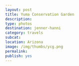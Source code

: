 ```yaml
---
layout: post
title: Yuma Conservation Garden
description: 
type: photos
destination: jenner-hanni
category: travels
subcat: 
location: Arizona
image: /img/thumbs/ycg.png
permalink: 
publish: yes
---
```


<p><a href="https://jenner.smugmug.com/photos/i-DwwV3gT/0/M/i-DwwV3gT-M.jpg">
<img src="https://jenner.smugmug.com/photos/i-DwwV3gT/0/O/i-DwwV3gT-O.jpg" alt=""></a></p>

<p><a href="https://jenner.smugmug.com/photos/i-4mtCwkp/0/M/i-4mtCwkp-M.jpg">
<img src="https://jenner.smugmug.com/photos/i-4mtCwkp/0/O/i-4mtCwkp-O.jpg" alt=""></a></p>

<p><a href="https://jenner.smugmug.com/photos/i-wx4dXFR/0/M/i-wx4dXFR-M.jpg">
<img src="https://jenner.smugmug.com/photos/i-wx4dXFR/0/O/i-wx4dXFR-O.jpg" alt=""></a></p>

<p><a href="https://jenner.smugmug.com/photos/i-NvNZz3M/0/M/i-NvNZz3M-M.jpg">
<img src="https://jenner.smugmug.com/photos/i-NvNZz3M/0/O/i-NvNZz3M-O.jpg" alt=""></a></p>

<p><a href="https://jenner.smugmug.com/photos/i-4qj8Gcq/0/M/i-4qj8Gcq-M.jpg">
<img src="https://jenner.smugmug.com/photos/i-4qj8Gcq/0/O/i-4qj8Gcq-O.jpg" alt=""></a></p>

<p><a href="https://jenner.smugmug.com/photos/i-Mj2KfbW/0/M/i-Mj2KfbW-M.jpg">
<img src="https://jenner.smugmug.com/photos/i-Mj2KfbW/0/O/i-Mj2KfbW-O.jpg" alt=""></a></p>

<p><a href="https://jenner.smugmug.com/photos/i-K4hTmr6/0/M/i-K4hTmr6-M.jpg">
<img src="https://jenner.smugmug.com/photos/i-K4hTmr6/0/O/i-K4hTmr6-O.jpg" alt=""></a></p>

<p><a href="https://jenner.smugmug.com/photos/i-VFccdHq/0/M/i-VFccdHq-M.jpg">
<img src="https://jenner.smugmug.com/photos/i-VFccdHq/0/O/i-VFccdHq-O.jpg" alt=""></a></p>

<p><a href="https://jenner.smugmug.com/photos/i-j3vc76q/0/M/i-j3vc76q-M.jpg">
<img src="https://jenner.smugmug.com/photos/i-j3vc76q/0/O/i-j3vc76q-O.jpg" alt=""></a></p>

<p><a href="https://jenner.smugmug.com/photos/i-9zvFH75/0/M/i-9zvFH75-M.jpg">
<img src="https://jenner.smugmug.com/photos/i-9zvFH75/0/O/i-9zvFH75-O.jpg" alt=""></a></p>

<p><a href="https://jenner.smugmug.com/photos/i-LVqGqMF/0/M/i-LVqGqMF-M.jpg">
<img src="https://jenner.smugmug.com/photos/i-LVqGqMF/0/O/i-LVqGqMF-O.jpg" alt=""></a></p>

<p><a href="https://jenner.smugmug.com/photos/i-JzqfkB2/0/M/i-JzqfkB2-M.jpg">
<img src="https://jenner.smugmug.com/photos/i-JzqfkB2/0/O/i-JzqfkB2-O.jpg" alt=""></a></p>

<p><a href="https://jenner.smugmug.com/photos/i-5sKb9ZT/0/M/i-5sKb9ZT-M.jpg">
<img src="https://jenner.smugmug.com/photos/i-5sKb9ZT/0/O/i-5sKb9ZT-O.jpg" alt=""></a></p>

<p><a href="https://jenner.smugmug.com/photos/i-Rk9dT5F/0/M/i-Rk9dT5F-M.jpg">
<img src="https://jenner.smugmug.com/photos/i-Rk9dT5F/0/O/i-Rk9dT5F-O.jpg" alt=""></a></p>

<p><a href="https://jenner.smugmug.com/photos/i-WQSzPXM/0/M/i-WQSzPXM-M.jpg">
<img src="https://jenner.smugmug.com/photos/i-WQSzPXM/0/O/i-WQSzPXM-O.jpg" alt=""></a></p>

<p><a href="https://jenner.smugmug.com/photos/i-4NPwgfK/0/M/i-4NPwgfK-M.jpg">
<img src="https://jenner.smugmug.com/photos/i-4NPwgfK/0/O/i-4NPwgfK-O.jpg" alt=""></a></p>

<p><a href="https://jenner.smugmug.com/photos/i-xzKnWGZ/0/M/i-xzKnWGZ-M.jpg">
<img src="https://jenner.smugmug.com/photos/i-xzKnWGZ/0/O/i-xzKnWGZ-O.jpg" alt=""></a></p>

<p><a href="https://jenner.smugmug.com/photos/i-G2BDzb2/0/M/i-G2BDzb2-M.jpg">
<img src="https://jenner.smugmug.com/photos/i-G2BDzb2/0/O/i-G2BDzb2-O.jpg" alt=""></a></p>

<p><a href="https://jenner.smugmug.com/photos/i-fTGNFsv/0/M/i-fTGNFsv-M.jpg">
<img src="https://jenner.smugmug.com/photos/i-fTGNFsv/0/O/i-fTGNFsv-O.jpg" alt=""></a></p>

<p><a href="https://jenner.smugmug.com/photos/i-73Hpv8k/0/M/i-73Hpv8k-M.jpg">
<img src="https://jenner.smugmug.com/photos/i-73Hpv8k/0/O/i-73Hpv8k-O.jpg" alt=""></a></p>

<p><a href="https://jenner.smugmug.com/photos/i-X8m3vz8/0/M/i-X8m3vz8-M.jpg">
<img src="https://jenner.smugmug.com/photos/i-X8m3vz8/0/O/i-X8m3vz8-O.jpg" alt=""></a></p>

<p><a href="https://jenner.smugmug.com/photos/i-WxVcH92/0/M/i-WxVcH92-M.jpg">
<img src="https://jenner.smugmug.com/photos/i-WxVcH92/0/O/i-WxVcH92-O.jpg" alt=""></a></p>

<p><a href="https://jenner.smugmug.com/photos/i-RpKnwfS/0/M/i-RpKnwfS-M.jpg">
<img src="https://jenner.smugmug.com/photos/i-RpKnwfS/0/O/i-RpKnwfS-O.jpg" alt=""></a></p>

<p><a href="https://jenner.smugmug.com/photos/i-Pwvgrvr/0/M/i-Pwvgrvr-M.jpg">
<img src="https://jenner.smugmug.com/photos/i-Pwvgrvr/0/O/i-Pwvgrvr-O.jpg" alt=""></a></p>

<p><a href="https://jenner.smugmug.com/photos/i-jq44Dbc/0/M/i-jq44Dbc-M.jpg">
<img src="https://jenner.smugmug.com/photos/i-jq44Dbc/0/O/i-jq44Dbc-O.jpg" alt=""></a></p>

<p><a href="https://jenner.smugmug.com/photos/i-tgjPRkM/0/M/i-tgjPRkM-M.jpg">
<img src="https://jenner.smugmug.com/photos/i-tgjPRkM/0/O/i-tgjPRkM-O.jpg" alt=""></a></p>

<p><a href="https://jenner.smugmug.com/photos/i-MTHbPK4/0/M/i-MTHbPK4-M.jpg">
<img src="https://jenner.smugmug.com/photos/i-MTHbPK4/0/O/i-MTHbPK4-O.jpg" alt=""></a></p>

<p><a href="https://jenner.smugmug.com/photos/i-9tTC2TJ/0/M/i-9tTC2TJ-M.jpg">
<img src="https://jenner.smugmug.com/photos/i-9tTC2TJ/0/O/i-9tTC2TJ-O.jpg" alt=""></a></p>

<p><a href="https://jenner.smugmug.com/photos/i-LStbtPp/0/M/i-LStbtPp-M.jpg">
<img src="https://jenner.smugmug.com/photos/i-LStbtPp/0/O/i-LStbtPp-O.jpg" alt=""></a></p>

<p><a href="https://jenner.smugmug.com/photos/i-hpdW2KJ/0/M/i-hpdW2KJ-M.jpg">
<img src="https://jenner.smugmug.com/photos/i-hpdW2KJ/0/O/i-hpdW2KJ-O.jpg" alt=""></a></p>

<p><a href="https://jenner.smugmug.com/photos/i-Jvm28z8/0/M/i-Jvm28z8-M.jpg">
<img src="https://jenner.smugmug.com/photos/i-Jvm28z8/0/O/i-Jvm28z8-O.jpg" alt=""></a></p>

<p><a href="https://jenner.smugmug.com/photos/i-M4tDVtM/0/M/i-M4tDVtM-M.jpg">
<img src="https://jenner.smugmug.com/photos/i-M4tDVtM/0/O/i-M4tDVtM-O.jpg" alt=""></a></p>

<p><a href="https://jenner.smugmug.com/photos/i-6sVDtxm/0/M/i-6sVDtxm-M.jpg">
<img src="https://jenner.smugmug.com/photos/i-6sVDtxm/0/O/i-6sVDtxm-O.jpg" alt=""></a></p>

<p><a href="https://jenner.smugmug.com/photos/i-rHhqXWQ/0/M/i-rHhqXWQ-M.jpg">
<img src="https://jenner.smugmug.com/photos/i-rHhqXWQ/0/O/i-rHhqXWQ-O.jpg" alt=""></a></p>

<p><a href="https://jenner.smugmug.com/photos/i-QzS3gXZ/0/M/i-QzS3gXZ-M.jpg">
<img src="https://jenner.smugmug.com/photos/i-QzS3gXZ/0/O/i-QzS3gXZ-O.jpg" alt=""></a></p>

<p><a href="https://jenner.smugmug.com/photos/i-6QghjM2/0/M/i-6QghjM2-M.jpg">
<img src="https://jenner.smugmug.com/photos/i-6QghjM2/0/O/i-6QghjM2-O.jpg" alt=""></a></p>

<p><a href="https://jenner.smugmug.com/photos/i-thnbfBg/0/M/i-thnbfBg-M.jpg">
<img src="https://jenner.smugmug.com/photos/i-thnbfBg/0/O/i-thnbfBg-O.jpg" alt=""></a></p>

<p><a href="https://jenner.smugmug.com/photos/i-QBpT4Db/0/M/i-QBpT4Db-M.jpg">
<img src="https://jenner.smugmug.com/photos/i-QBpT4Db/0/O/i-QBpT4Db-O.jpg" alt=""></a></p>

<p><a href="https://jenner.smugmug.com/photos/i-mpM2DHR/0/M/i-mpM2DHR-M.jpg">
<img src="https://jenner.smugmug.com/photos/i-mpM2DHR/0/O/i-mpM2DHR-O.jpg" alt=""></a></p>

<p><a href="https://jenner.smugmug.com/photos/i-8NBTHnb/0/M/i-8NBTHnb-M.jpg">
<img src="https://jenner.smugmug.com/photos/i-8NBTHnb/0/O/i-8NBTHnb-O.jpg" alt=""></a></p>

<p><a href="https://jenner.smugmug.com/photos/i-PRc3g3q/0/M/i-PRc3g3q-M.jpg">
<img src="https://jenner.smugmug.com/photos/i-PRc3g3q/0/O/i-PRc3g3q-O.jpg" alt=""></a></p>

<p><a href="https://jenner.smugmug.com/photos/i-vDhwGmz/0/M/i-vDhwGmz-M.jpg">
<img src="https://jenner.smugmug.com/photos/i-vDhwGmz/0/O/i-vDhwGmz-O.jpg" alt=""></a></p>

<p><a href="https://jenner.smugmug.com/photos/i-THwcWVK/0/M/i-THwcWVK-M.jpg">
<img src="https://jenner.smugmug.com/photos/i-THwcWVK/0/O/i-THwcWVK-O.jpg" alt=""></a></p>

<p><a href="https://jenner.smugmug.com/photos/i-f2WphNx/0/M/i-f2WphNx-M.jpg">
<img src="https://jenner.smugmug.com/photos/i-f2WphNx/0/O/i-f2WphNx-O.jpg" alt=""></a></p>

<p><a href="https://jenner.smugmug.com/photos/i-Dz7h8Fw/0/M/i-Dz7h8Fw-M.jpg">
<img src="https://jenner.smugmug.com/photos/i-Dz7h8Fw/0/O/i-Dz7h8Fw-O.jpg" alt=""></a></p>

<p><a href="https://jenner.smugmug.com/photos/i-H7PVh6B/0/M/i-H7PVh6B-M.jpg">
<img src="https://jenner.smugmug.com/photos/i-H7PVh6B/0/O/i-H7PVh6B-O.jpg" alt=""></a></p>

<p><a href="https://jenner.smugmug.com/photos/i-cQLSW7c/0/M/i-cQLSW7c-M.jpg">
<img src="https://jenner.smugmug.com/photos/i-cQLSW7c/0/O/i-cQLSW7c-O.jpg" alt=""></a></p>

<p><a href="https://jenner.smugmug.com/photos/i-ZGkHfzp/0/M/i-ZGkHfzp-M.jpg">
<img src="https://jenner.smugmug.com/photos/i-ZGkHfzp/0/O/i-ZGkHfzp-O.jpg" alt=""></a></p>

<p><a href="https://jenner.smugmug.com/photos/i-N3tBhLZ/0/M/i-N3tBhLZ-M.jpg">
<img src="https://jenner.smugmug.com/photos/i-N3tBhLZ/0/O/i-N3tBhLZ-O.jpg" alt=""></a></p>

<p><a href="https://jenner.smugmug.com/photos/i-mpk2kbM/0/M/i-mpk2kbM-M.jpg">
<img src="https://jenner.smugmug.com/photos/i-mpk2kbM/0/O/i-mpk2kbM-O.jpg" alt=""></a></p>

<p><a href="https://jenner.smugmug.com/photos/i-VVDRWcC/0/M/i-VVDRWcC-M.jpg">
<img src="https://jenner.smugmug.com/photos/i-VVDRWcC/0/O/i-VVDRWcC-O.jpg" alt=""></a></p>

<p><a href="https://jenner.smugmug.com/photos/i-jBKq48j/0/M/i-jBKq48j-M.jpg">
<img src="https://jenner.smugmug.com/photos/i-jBKq48j/0/O/i-jBKq48j-O.jpg" alt=""></a></p>

<p><a href="https://jenner.smugmug.com/photos/i-pj5B3t5/0/M/i-pj5B3t5-M.jpg">
<img src="https://jenner.smugmug.com/photos/i-pj5B3t5/0/O/i-pj5B3t5-O.jpg" alt=""></a></p>

<p><a href="https://jenner.smugmug.com/photos/i-kCmw2Lh/0/M/i-kCmw2Lh-M.jpg">
<img src="https://jenner.smugmug.com/photos/i-kCmw2Lh/0/O/i-kCmw2Lh-O.jpg" alt=""></a></p>

<p><a href="https://jenner.smugmug.com/photos/i-H2RhQWR/0/M/i-H2RhQWR-M.jpg">
<img src="https://jenner.smugmug.com/photos/i-H2RhQWR/0/O/i-H2RhQWR-O.jpg" alt=""></a></p>

<p><a href="https://jenner.smugmug.com/photos/i-g7hw8LH/0/M/i-g7hw8LH-M.jpg">
<img src="https://jenner.smugmug.com/photos/i-g7hw8LH/0/O/i-g7hw8LH-O.jpg" alt=""></a></p>

<p><a href="https://jenner.smugmug.com/photos/i-zHbH5p6/0/M/i-zHbH5p6-M.jpg">
<img src="https://jenner.smugmug.com/photos/i-zHbH5p6/0/O/i-zHbH5p6-O.jpg" alt=""></a></p>

<p><a href="https://jenner.smugmug.com/photos/i-2sxjzmL/0/M/i-2sxjzmL-M.jpg">
<img src="https://jenner.smugmug.com/photos/i-2sxjzmL/0/O/i-2sxjzmL-O.jpg" alt=""></a></p>

<p><a href="https://jenner.smugmug.com/photos/i-t9Hmcfn/0/M/i-t9Hmcfn-M.jpg">
<img src="https://jenner.smugmug.com/photos/i-t9Hmcfn/0/O/i-t9Hmcfn-O.jpg" alt=""></a></p>

<p><a href="https://jenner.smugmug.com/photos/i-fkpQWhW/0/M/i-fkpQWhW-M.jpg">
<img src="https://jenner.smugmug.com/photos/i-fkpQWhW/0/O/i-fkpQWhW-O.jpg" alt=""></a></p>

<p><a href="https://jenner.smugmug.com/photos/i-Mn5PV7T/0/M/i-Mn5PV7T-M.jpg">
<img src="https://jenner.smugmug.com/photos/i-Mn5PV7T/0/O/i-Mn5PV7T-O.jpg" alt=""></a></p>

<p><a href="https://jenner.smugmug.com/photos/i-3d6L7QN/0/M/i-3d6L7QN-M.jpg">
<img src="https://jenner.smugmug.com/photos/i-3d6L7QN/0/O/i-3d6L7QN-O.jpg" alt=""></a></p>

<p><a href="https://jenner.smugmug.com/photos/i-kNZnXTD/0/M/i-kNZnXTD-M.jpg">
<img src="https://jenner.smugmug.com/photos/i-kNZnXTD/0/O/i-kNZnXTD-O.jpg" alt=""></a></p>

<p><a href="https://jenner.smugmug.com/photos/i-2h6Q7TS/0/M/i-2h6Q7TS-M.jpg">
<img src="https://jenner.smugmug.com/photos/i-2h6Q7TS/0/O/i-2h6Q7TS-O.jpg" alt=""></a></p>

<p><a href="https://jenner.smugmug.com/photos/i-4KJ4zW8/0/M/i-4KJ4zW8-M.jpg">
<img src="https://jenner.smugmug.com/photos/i-4KJ4zW8/0/O/i-4KJ4zW8-O.jpg" alt=""></a></p>

<p><a href="https://jenner.smugmug.com/photos/i-Nt6rwb8/0/M/i-Nt6rwb8-M.jpg">
<img src="https://jenner.smugmug.com/photos/i-Nt6rwb8/0/O/i-Nt6rwb8-O.jpg" alt=""></a></p>

<p><a href="https://jenner.smugmug.com/photos/i-zQLwdXs/0/M/i-zQLwdXs-M.jpg">
<img src="https://jenner.smugmug.com/photos/i-zQLwdXs/0/O/i-zQLwdXs-O.jpg" alt=""></a></p>

<p><a href="https://jenner.smugmug.com/photos/i-8PbQSvz/0/M/i-8PbQSvz-M.jpg">
<img src="https://jenner.smugmug.com/photos/i-8PbQSvz/0/O/i-8PbQSvz-O.jpg" alt=""></a></p>

<p><a href="https://jenner.smugmug.com/photos/i-rbKxtsv/0/M/i-rbKxtsv-M.jpg">
<img src="https://jenner.smugmug.com/photos/i-rbKxtsv/0/O/i-rbKxtsv-O.jpg" alt=""></a></p>

<p><a href="https://jenner.smugmug.com/photos/i-dmNdJzV/0/M/i-dmNdJzV-M.jpg">
<img src="https://jenner.smugmug.com/photos/i-dmNdJzV/0/O/i-dmNdJzV-O.jpg" alt=""></a></p>

<p><a href="https://jenner.smugmug.com/photos/i-CGFZxHk/0/M/i-CGFZxHk-M.jpg">
<img src="https://jenner.smugmug.com/photos/i-CGFZxHk/0/O/i-CGFZxHk-O.jpg" alt=""></a></p>

<p><a href="https://jenner.smugmug.com/photos/i-PZjPXpm/0/M/i-PZjPXpm-M.jpg">
<img src="https://jenner.smugmug.com/photos/i-PZjPXpm/0/O/i-PZjPXpm-O.jpg" alt=""></a></p>

<p><a href="https://jenner.smugmug.com/photos/i-cQnnQHc/0/M/i-cQnnQHc-M.jpg">
<img src="https://jenner.smugmug.com/photos/i-cQnnQHc/0/O/i-cQnnQHc-O.jpg" alt=""></a></p>

<p><a href="https://jenner.smugmug.com/photos/i-7MSWQ6C/0/M/i-7MSWQ6C-M.jpg">
<img src="https://jenner.smugmug.com/photos/i-7MSWQ6C/0/O/i-7MSWQ6C-O.jpg" alt=""></a></p>

<p><a href="https://jenner.smugmug.com/photos/i-H5XnLFN/0/M/i-H5XnLFN-M.jpg">
<img src="https://jenner.smugmug.com/photos/i-H5XnLFN/0/O/i-H5XnLFN-O.jpg" alt=""></a></p>

<p><a href="https://jenner.smugmug.com/photos/i-S3P3ndR/0/M/i-S3P3ndR-M.jpg">
<img src="https://jenner.smugmug.com/photos/i-S3P3ndR/0/O/i-S3P3ndR-O.jpg" alt=""></a></p>

<p><a href="https://jenner.smugmug.com/photos/i-dzqmFs8/0/M/i-dzqmFs8-M.jpg">
<img src="https://jenner.smugmug.com/photos/i-dzqmFs8/0/O/i-dzqmFs8-O.jpg" alt=""></a></p>

<p><a href="https://jenner.smugmug.com/photos/i-KtpGCmj/0/M/i-KtpGCmj-M.jpg">
<img src="https://jenner.smugmug.com/photos/i-KtpGCmj/0/O/i-KtpGCmj-O.jpg" alt=""></a></p>

<p><a href="https://jenner.smugmug.com/photos/i-TZ5QBMJ/0/M/i-TZ5QBMJ-M.jpg">
<img src="https://jenner.smugmug.com/photos/i-TZ5QBMJ/0/O/i-TZ5QBMJ-O.jpg" alt=""></a></p>

<p><a href="https://jenner.smugmug.com/photos/i-tdTxfnR/0/M/i-tdTxfnR-M.jpg">
<img src="https://jenner.smugmug.com/photos/i-tdTxfnR/0/O/i-tdTxfnR-O.jpg" alt=""></a></p>

<p><a href="https://jenner.smugmug.com/photos/i-kcR2wbn/0/M/i-kcR2wbn-M.jpg">
<img src="https://jenner.smugmug.com/photos/i-kcR2wbn/0/O/i-kcR2wbn-O.jpg" alt=""></a></p>

<p><a href="https://jenner.smugmug.com/photos/i-jp4HTC3/0/M/i-jp4HTC3-M.jpg">
<img src="https://jenner.smugmug.com/photos/i-jp4HTC3/0/O/i-jp4HTC3-O.jpg" alt=""></a></p>

<p><a href="https://jenner.smugmug.com/photos/i-d8ZSc29/0/M/i-d8ZSc29-M.jpg">
<img src="https://jenner.smugmug.com/photos/i-d8ZSc29/0/O/i-d8ZSc29-O.jpg" alt=""></a></p>

<p><a href="https://jenner.smugmug.com/photos/i-7Dfr4kz/0/M/i-7Dfr4kz-M.jpg">
<img src="https://jenner.smugmug.com/photos/i-7Dfr4kz/0/O/i-7Dfr4kz-O.jpg" alt=""></a></p>


